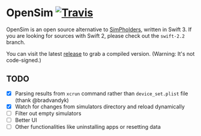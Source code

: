 # OpenSim [![Travis](https://img.shields.io/travis/luosheng/OpenSim.svg)]()

OpenSim is an open source alternative to [SimPholders](https://simpholders.com), written in Swift 3. If you are looking for sources with Swift 2, please check out the `swift-2.2` branch.

You can visit the latest [release](https://github.com/luosheng/OpenSim/releases) to grab a compiled version. (Warning: It's not code-signed.)

## TODO

- [x] Parsing results from `xcrun` command rather than `device_set.plist` file (thank @bradvandyk)
- [x] Watch for changes from simulators directory and reload dynamically
- [ ] Filter out empty simulators
- [ ] Better UI
- [ ] Other functionalities like uninstalling apps or resetting data
